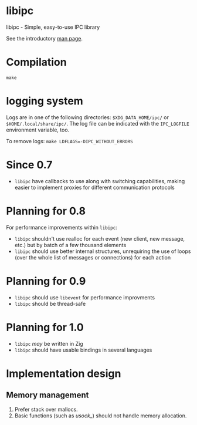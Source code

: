 
# libipc

libipc - Simple, easy-to-use IPC library

See the introductory [man page](man/libipc.7.md).

# Compilation

`make`


# logging system

Logs are in one of the following directories: `$XDG_DATA_HOME/ipc/` or `$HOME/.local/share/ipc/`.
The log file can be indicated with the `IPC_LOGFILE` environment variable, too.

To remove logs: `make LDFLAGS=-DIPC_WITHOUT_ERRORS`

# Since 0.7

- `libipc` have callbacks to use along with switching capabilities, making easier to implement proxies for different communication protocols

# Planning for 0.8

For performance improvements within `libipc`:

- `libipc` shouldn't use realloc for each event (new client, new message, etc.) but by batch of a few thousand elements
- `libipc` should use better internal structures, unrequiring the use of loops (over the whole list of messages or connections) for each action

# Planning for 0.9

- `libipc` should use `libevent` for performance improvments
- `libipc` should be thread-safe

# Planning for 1.0

- `libipc` *may* be written in Zig
- `libipc` should have usable bindings in several languages


# Implementation design

## Memory management

1. Prefer stack over mallocs.
2. Basic functions (such as *usock_*) should not handle memory allocation.

